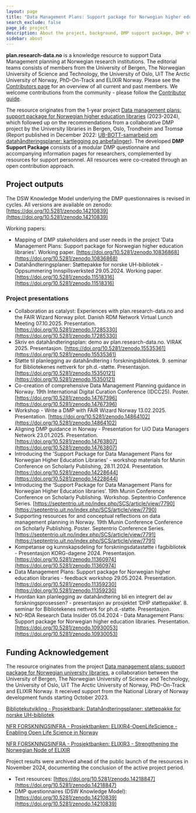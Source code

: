 ```yaml
---
layout: page
title: "Data Management Plans: Support package for Norwegian higher education libraries"
search_exclude: false
page_id: project
description: About the project, background, DMP support package, DHP støttepakke
sidebar: about
---
```


**plan.research-data.no** is a knowledge resource to support Data Management planning at Norwegian research institutions. The editorial teams consists of members from the University of Bergen, The Norwegian University of Science and Technology, the University of Oslo, UiT The Arctic University of Norway, PhD-On-Track and ELIXIR Norway. Please see the [Contributors page](/pages/contributors) for an overview of all current and past members. We welcome contributions from the community - please follow the [Contributor guide](/pages/contribute).

The resource originates from the 1-year project [Data management plans: support package for Norwegian higher education libraries](https://www.uib.no/en/ub/166135/data-management-plans-support-package-norwegian-higher-education-libraries) (2023-2024), which followed up on the recommendations from a collaborative DMP project by the University libraries in Bergen, Oslo, Trondheim and Tromsø (Report published in December 2022: [UB-BOTT-samarbeid om datahåndteringsplaner: kartlegging og anbefalinger](https://doi.org/10.5281/zenodo.7428542)). The developed **DMP Support Package** consists of a modular DMP questionnaire and accompanying information pages for researchers, complemented by resources for support personnel. All resources were co-created through an open contribution approach.


## Project outputs
The DSW Knowledge Model underlying the DMP questionnaires is revised in cycles. All versions are available on zenodo: [https://doi.org/10.5281/zenodo.14210839](https://doi.org/10.5281/zenodo.14210839)

Working papers:
* Mapping of DMP stakeholders and user needs in the project 'Data Management Plans: Support package for Norwegian higher education libraries'. Working paper. [https://doi.org/10.5281/zenodo.10836868](https://doi.org/10.5281/zenodo.10836868)
* Datahåndteringsplaner: Støttepakke for norske UH-bibliotek - Oppsummering Innspillsverksted 29.05.2024. Working paper. [https://doi.org/10.5281/zenodo.11518316](https://doi.org/10.5281/zenodo.11518316)

### Project presentations
* Collaboration as catalyst: Experiences with plan.research-data.no and the FAIR Wizard Norway pilot. Danish RDM Network Virtual Lunch Meeting 07.10.2025. Presentation. [https://doi.org/10.5281/zenodo.17285330](https://doi.org/10.5281/zenodo.17285330)
* Skriv en datahåndteringsplan: demo av plan.research-data.no. VIRAK 2025. Presentasjon. [https://doi.org/10.5281/zenodo.15535361](https://doi.org/10.5281/zenodo.15535361)
* Støtte til planlegging av datahåndtering i forskningsbibliotek. 9. seminar for Bibliotekenes nettverk for ph.d.-støtte. Presentasjon.[https://doi.org/10.5281/zenodo.15350121](https://doi.org/10.5281/zenodo.15350121)
* Co-creation of comprehensive Data Management Planning guidance in Norway. 19th International Digital Curation Conference (IDCC25). Poster. [https://doi.org/10.5281/zenodo.14767396](https://doi.org/10.5281/zenodo.14767396)
* Workshop - Write a DMP with FAIR Wizard Norway 13.02.2025. Presentation. [https://doi.org/10.5281/zenodo.14864102](https://doi.org/10.5281/zenodo.14864102)
* Aligning DMP guidance in Norway - Presentation for UiO Data Managers Network 23.01.2025. Presentation. [https://doi.org/10.5281/zenodo.14763807](https://doi.org/10.5281/zenodo.14763807)
* Introducing the 'Support Package for Data Management Plans for Norwegian Higher Education Libraries' - workshop materials for Munin Conference on Scholarly Publishing, 28.11.2024. Presentation. [https://doi.org/10.5281/zenodo.14228644](https://doi.org/10.5281/zenodo.14228644)
* Introducing the ‘Support Package for Data Management Plans for Norwegian Higher Education libraries’. 19th Munin Conference Conference on Scholarly Publishing. Workshop. Septentrio Conference Series. [https://septentrio.uit.no/index.php/SCS/article/view/7790](https://septentrio.uit.no/index.php/SCS/article/view/7790)
* Supporting resources for and conceptual reflections on data management planning in Norway. 19th Munin Conference Conference on Scholarly Publishing. Poster. Septentrio Conference Series. [https://septentrio.uit.no/index.php/SCS/article/view/7791](https://septentrio.uit.no/index.php/SCS/article/view/7791)
* Kompetanse og kunnskapsdeling for forskningsdatastøtte i fagbibliotek - Presentasjon KORG-dagene 2024. Presentasjon. [https://doi.org/10.5281/zenodo.11360974](https://doi.org/10.5281/zenodo.11360974)
* Data Management Plans: Support package for Norwegian higher education libraries - feedback workshop 29.05.2024. Presentation. [https://doi.org/10.5281/zenodo.11359230](https://doi.org/10.5281/zenodo.11359230)
* Hvordan kan planlegging av datahåndtering bli en integrert del av forskningsprosessen? - presentasjon av prosjektet ‘DHP støttepakke’. 8. seminar for Bibliotekenes nettverk for ph.d.-støtte. Presentasjon.
* NO-RDA Research Data Insider 05.04.2024 - Data Management Plans: Support package for Norwegian higher education libraries. Presentation. [https://doi.org/10.5281/zenodo.10930053](https://doi.org/10.5281/zenodo.10930053)


## Funding Acknowledgement
The resource originates from the project [Data management plans: support package for Norwegian university libraries](https://www.uib.no/en/ub/166135/data-management-plans-support-package-norwegian-higher-education-libraries), a collaboration between the University of Bergen, The Norwegian University of Science and Technology, the University of Oslo, UiT The Arctic University of Norway, PhD-On-Track and ELIXIR Norway. It received support from the National Library of Norway development funds starting October 2023.

[Bibliotekutvikling - Prosjektbank: Datahåndteringsplaner: støttepakke for norske UH-bibliotek](https://bibliotekutvikling.no/prosjektbank/prosjekt/datahandteringsplaner-stottepakke-for-norske-uh-bibliotek/)

[NFR FORSKNINGSINFRA - Prosjektbanken: ELIXIR4-OpenLifeScience - Enabling Open Life Science in Norway](https://prosjektbanken.forskningsradet.no/project/FORISS/350529)

[NFR FORSKNINGSINFRA - Prosjektbanken: ELIXIR3 - Strengthening the Norwegian Node of ELIXIR](https://prosjektbanken.forskningsradet.no/project/FORISS/350529)


Project results were archived ahead of the public launch of the resources in November 2024, documenting the conclusion of the active project period.
* Text resources: [https://doi.org/10.5281/zenodo.14218847](https://doi.org/10.5281/zenodo.14218847)
* DMP questionnaires (DSW Knowledge Model): [https://doi.org/10.5281/zenodo.14210839](https://doi.org/10.5281/zenodo.14210839)